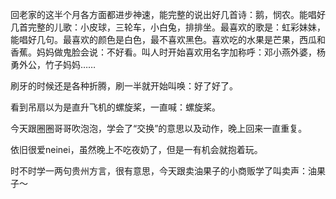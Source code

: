---
---

回老家的这半个月各方面都进步神速，能完整的说出好几首诗：鹅，悯农。能唱好几首完整的儿歌：小皮球，三轮车，小白兔，排排坐。最喜欢的歌是：虹彩妹妹，能唱好几句。最喜欢的颜色是白色，最不喜欢黑色。喜欢吃的水果是芒果，西瓜和香蕉。妈妈做鬼脸会说：不好看。叫人时开始喜欢用名字加称呼：邓小燕外婆，杨勇外公，竹子妈妈……

刷牙的时候还是各种折腾，刷一半就开始叫唤：好了好了。

看到吊扇以为是直升飞机的螺旋桨，一直喊：螺旋桨。

今天跟圈圈哥哥吹泡泡，学会了“交换”的意思以及动作，晚上回来一直重复。

依旧很爱neinei，虽然晚上不吃夜奶了，但是一有机会就抱着玩。

时不时学一两句贵州方言，很有意思，今天跟卖油果子的小商贩学了叫卖声：油果子～

